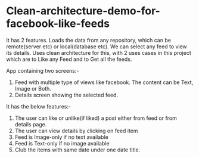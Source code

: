# Clean-architecture-demo-for-facebook-like-feeds
It has 2 features. Loads the data from any repository, which can be remote(server etc) or local(database etc). We can select any feed to view its details. Uses clean architecture for this, with 2 uses cases in this project which are to Like any Feed and to Get all the feeds. 

App containing two screens:-
1) Feed with multiple type of views like facebook. The content can be Text, Image or Both.
2) Details screen showing the selected feed.

It has the below features:-
1) The user can like or unlike(if liked) a post either from feed or from details page.
2) The user can view details by clicking on feed item
3) Feed is Image-only if no text available
4) Feed is Text-only if no image available
5) Club the items with same date​ under one date title.
